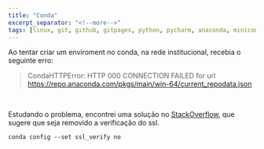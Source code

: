 ```yaml
---
title: "Conda"
excerpt_separator: "<!--more-->"
tags: [linux, git, github, gitpages, python, pycharm, anaconda, miniconda]
---
```




Ao tentar criar um enviroment no conda, na rede institucional, recebia o seguinte erro:

> CondaHTTPError: HTTP 000 CONNECTION FAILED for url <https://repo.anaconda.com/pkgs/main/win-64/current_repodata.json>

<br>

Estudando o problema, encontrei uma solução no [StackOverflow](https://stackoverflow.com/questions/42563757/conda-update-condahttperror-http-none), que sugere que seja removido a verificação do ssl.

```
conda config --set ssl_verify no
```
